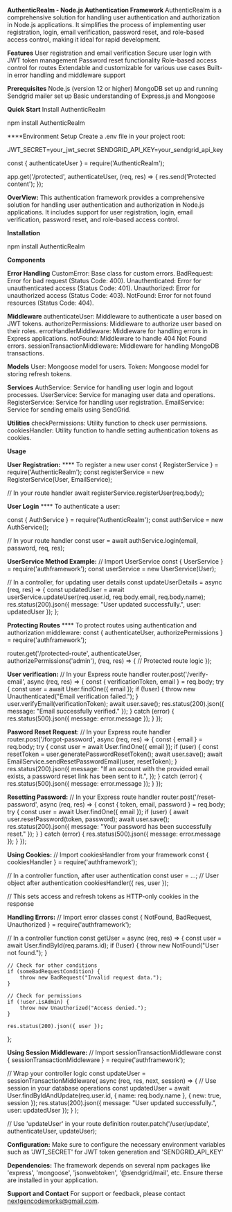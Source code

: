 **AuthenticRealm - Node.js Authentication Framework**
AuthenticRealm is a comprehensive solution for handling user authentication and authorization in Node.js applications. It simplifies the process of implementing user registration, login, email verification, password reset, and role-based access control, making it ideal for rapid development.

**Features**
User registration and email verification
Secure user login with JWT token management
Password reset functionality
Role-based access control for routes
Extendable and customizable for various use cases
Built-in error handling and middleware support

**Prerequisites**
Node.js (version 12 or higher)
MongoDB set up and running
Sendgrid mailer set up
Basic understanding of Express.js and Mongoose

**Quick Start**
Install AuthenticRealm

npm install AuthenticRealm

\*\*\*\*Environment Setup
Create a .env file in your project root:

JWT_SECRET=your_jwt_secret
SENDGRID_API_KEY=your_sendgrid_api_key

const { authenticateUser } = require('AuthenticRealm');

app.get('/protected', authenticateUser, (req, res) => {
res.send('Protected content');
});

**OverView:**
This authentication framework provides a comprehensive solution for handling user authentication and authorization in Node.js applications. It includes support for user registration, login, email verification, password reset, and role-based access control.

**Installation**

npm install AuthenticRealm

**Components**

**Error Handling**
CustomError: Base class for custom errors.
BadRequest: Error for bad request (Status Code: 400).
Unauthenticated: Error for unauthenticated access (Status Code: 401).
Unauthorized: Error for unauthorized access (Status Code: 403).
NotFound: Error for not found resources (Status Code: 404).

**Middleware**
authenticateUser: Middleware to authenticate a user based on JWT tokens.
authorizePermissions: Middleware to authorize user based on their roles.
errorHandlerMiddleware: Middleware for handling errors in Express applications.
notFound: Middleware to handle 404 Not Found errors.
sessionTransactionMiddleware: Middleware for handling MongoDB transactions.

**Models**
User: Mongoose model for users.
Token: Mongoose model for storing refresh tokens.

**Services**
AuthService: Service for handling user login and logout processes.
UserService: Service for managing user data and operations.
RegisterService: Service for handling user registration.
EmailService: Service for sending emails using SendGrid.

**Utilities**
checkPermissions: Utility function to check user permissions.
cookiesHandler: Utility function to handle setting authentication tokens as cookies.

**Usage**

**User Registration:**
\*\*\*\* To register a new user
const { RegisterService } = require('AuthenticRealm');
const registerService = new RegisterService(User, EmailService);

// In your route handler
await registerService.registerUser(req.body);

**User Login**
\*\*\*\* To authenticate a user:

const { AuthService } = require('AuthenticRealm');
const authService = new AuthService();

// In your route handler
const user = await authService.login(email, password, req, res);

**UserService Method Example:**
// Import UserService
const { UserService } = require('authframework');
const userService = new UserService(User);

// In a controller, for updating user details
const updateUserDetails = async (req, res) => {
const updatedUser = await userService.updateUser(req.user.id, req.body.email, req.body.name);
res.status(200).json({ message: "User updated successfully.", user: updatedUser });
};

**Protecting Routes**
\*\*\*\* To protect routes using authentication and authorization middleware:
const { authenticateUser, authorizePermissions } = require('authframework');

router.get('/protected-route', authenticateUser, authorizePermissions('admin'), (req, res) => {
// Protected route logic
});

**User verification:**
// In your Express route handler
router.post('/verify-email', async (req, res) => {
const { verificationToken, email } = req.body;
try {
const user = await User.findOne({ email });
if (!user) {
throw new Unauthenticated("Email verification failed.");
}
user.verifyEmail(verificationToken);
await user.save();
res.status(200).json({ message: "Email successfully verified." });
} catch (error) {
res.status(500).json({ message: error.message });
}
});

**Pasword Reset Request**:
// In your Express route handler
router.post('/forgot-password', async (req, res) => {
const { email } = req.body;
try {
const user = await User.findOne({ email });
if (user) {
const resetToken = user.generatePasswordResetToken();
await user.save();
await EmailService.sendResetPasswordEmail(user, resetToken);
}
res.status(200).json({
message: "If an account with the provided email exists, a password reset link has been sent to it.",
});
} catch (error) {
res.status(500).json({ message: error.message });
}
});

**Resetting Password:**
// In your Express route handler
router.post('/reset-password', async (req, res) => {
const { token, email, password } = req.body;
try {
const user = await User.findOne({ email });
if (user) {
await user.resetPassword(token, password);
await user.save();
res.status(200).json({ message: "Your password has been successfully reset." });
}
} catch (error) {
res.status(500).json({ message: error.message });
}
});

**Using Cookies:**
// Import cookiesHandler from your framework
const { cookiesHandler } = require('authframework');

// In a controller function, after user authentication
const user = ...; // User object after authentication
cookiesHandler({ res, user });

// This sets access and refresh tokens as HTTP-only cookies in the response

**Handling Errors:**
// Import error classes
const { NotFound, BadRequest, Unauthorized } = require('authframework');

// In a controller function
const getUser = async (req, res) => {
const user = await User.findById(req.params.id);
if (!user) {
throw new NotFound("User not found.");
}

    // Check for other conditions
    if (someBadRequestCondition) {
        throw new BadRequest("Invalid request data.");
    }

    // Check for permissions
    if (!user.isAdmin) {
        throw new Unauthorized("Access denied.");
    }

    res.status(200).json({ user });

};

**Using Session Middleware:**
// Import sessionTransactionMiddleware
const { sessionTransactionMiddleware } = require('authframework');

// Wrap your controller logic
const updateUser = sessionTransactionMiddleware(
async (req, res, next, session) => {
// Use session in your database operations
const updatedUser = await User.findByIdAndUpdate(req.user.id, { name: req.body.name }, { new: true, session });
res.status(200).json({ message: "User updated successfully.", user: updatedUser });
}
);

// Use 'updateUser' in your route definition
router.patch('/user/update', authenticateUser, updateUser);

**Configuration:**
Make sure to configure the necessary environment variables such as 'JWT_SECRET' for JWT token generation and 'SENDGRID_API_KEY'

**Dependencies:**
The framework depends on several npm packages like 'express', 'mongoose', 'jsonwebtoken', '@sendgrid/mail', etc. Ensure therse are installed in your application.

**Support and Contact**
For support or feedback, please contact nextgencodeworks@gmail.com.
